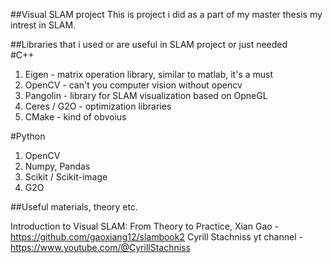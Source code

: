 ##Visual SLAM project 
This is project i did as a part of my master thesis my intrest in SLAM. 

##Libraries that i used or are useful in SLAM project or just needed  
#C++ 
1. Eigen - matrix operation library, similar to matlab, it's a must 
2. OpenCV - can't you computer vision without opencv
3. Pangolin - library for SLAM visualization based on OpneGL 
4. Ceres / G2O - optimization libraries
5. CMake - kind of obvoius 

#Python 
1. OpenCV 
2. Numpy, Pandas 
3. Scikit / Scikit-image
4. G2O


##Useful materials, theory etc. 

Introduction to Visual SLAM: From Theory to Practice, Xian Gao - https://github.com/gaoxiang12/slambook2 
Cyrill Stachniss yt channel - https://www.youtube.com/@CyrillStachniss

